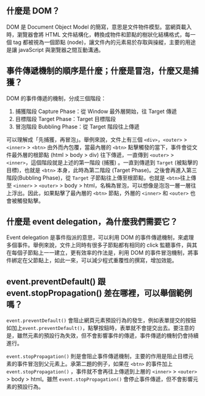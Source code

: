 ## 什麼是 DOM？
DOM 是 Document Object Model 的簡寫，意思是文件物件模型。當網頁載入時，瀏覽器會將 HTML 文件結構化，轉換成物件和節點的樹狀化結構格式，每一個 tag 都被視為一個節點 (node)，讓文件內的元素易於存取與操縱，主要的用途是讓 javaScript 與瀏覽器之間互動溝通。

## 事件傳遞機制的順序是什麼；什麼是冒泡，什麼又是捕獲？
DOM 的事件傳遞的機制，分成三個階段：
1. 捕獲階段 Capture Phase：從 Window 最外層開始，往 Target 傳遞
2. 目標階段 Target Phase：Target 目標階段
3. 冒泡階段 Bubbling Phase：從 Target 階段往上傳遞  

可以理解成「先捕獲，再冒泡」。舉例來說，文件上有三個 `<div>`，`<outer>` > `<inner>` > `<btn>` 由外而內包覆，當最內層的 `<btn>` 點擊觸發的當下，事件會從文件最外層的根節點 (html > body > div) 往下傳遞，一直傳到 `<outer>` > `<inner>`，這個階段就是上述的第一階段 (捕獲) 。一直到傳遞到 `Target` (被點擊的目標)，也就是 `<btn>` 本身，此時為第二階段 (Target Phase)。之後會再進入第三階段(Bubbling Phase)，從 `Target` 子節點往上傳至根節點，也就是 `<btn>`往上傳至 `<inner>` > `<outer>`  > body > html，名稱為冒泡，可以想像是泡泡一層一層往上浮出。因此，如果點擊了最內層的 `<btn>` 節點，外層的 `<inner>` 和 `<outer>` 也會被觸發點擊。

## 什麼是 event delegation，為什麼我們需要它？
Event delegation 是事件指派的意思，可以利用 DOM 的事件傳遞機制，來處理多個事件。舉例來說，文件上同時有很多子節點都有相同的 click 監聽事件，與其在每個子節點上一一建立，更有效率的作法是，利用 DOM 的事件冒泡機制，將事件綁定在父節點上，如此一來，可以減少程式重覆性的撰寫，增加效能。

## event.preventDefault() 跟 event.stopPropagation() 差在哪裡，可以舉個範例嗎？
`event.preventDefault()` 會阻止網頁元素預設行為的發生，例如表單提交的按鈕如加上`event.preventDefault()`，點擊按鈕時，表單就不會提交出去。要注意的是，雖然元素的預設行為失效，但不會影響事件的傳遞，事件傳遞的機制仍會持續進行。

`event.stopPropagation()` 則是會阻止事件傳遞機制，主要的作用是阻止目標元素的事件冒泡到父元素上。承第二題的例子，如果在 `<btn>` 的事件加上 `event.stopPropagation()` ，事件就不會再往上傳遞到上層的 `<inner>` > `<outer>`  > body > html。雖然 `event.stopPropagation()` 會停止事件傳遞，但不會影響元素的預設行為。